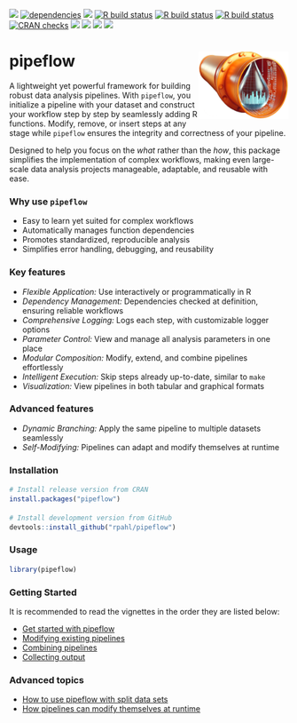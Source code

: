 
<!-- README.md is generated from README.Rmd. Please edit that file -->

<!-- badges: start -->

[![](https://www.r-pkg.org/badges/version/pipeflow)](https://cran.r-project.org/package=pipeflow)
[![dependencies](https://tinyverse.netlify.app/badge/pipeflow)](https://CRAN.R-project.org/package=pipeflow)
[![](https://codecov.io/gh/rpahl/pipeflow/branch/main/graph/badge.svg)](https://app.codecov.io/gh/rpahl/pipeflow)
[![R build
status](https://github.com/rpahl/pipeflow/workflows/R-CMD-check/badge.svg)](https://github.com/rpahl/pipeflow/actions)
[![R build
status](https://github.com/rpahl/pipeflow/workflows/test-coverage/badge.svg)](https://github.com/rpahl/pipeflow/actions)
[![R build
status](https://github.com/rpahl/pipeflow/workflows/lint/badge.svg)](https://github.com/rpahl/pipeflow/actions)
[![CRAN
checks](https://badges.cranchecks.info/summary/pipeflow.svg)](https://cran.r-project.org/web/checks/check_results_pipeflow.html)
[![](http://cranlogs.r-pkg.org/badges/last-month/pipeflow)](https://cran.r-project.org/package=pipeflow)
[![](http://cranlogs.r-pkg.org/badges/grand-total/pipeflow)](https://cran.r-project.org/package=pipeflow)
[![](https://img.shields.io/github/last-commit/rpahl/pipeflow.svg)](https://github.com/rpahl/pipeflow/commits/main)
[![](https://img.shields.io/badge/lifecycle-experimental-orange.svg)](https://lifecycle.r-lib.org/articles/stages.html#experimental)

<!-- badges: end -->

# pipeflow <img src="man/figures/logo.png" alt="logo" align="right" width="163" height="121"/>

A lightweight yet powerful framework for building robust data analysis
pipelines. With `pipeflow`, you initialize a pipeline with your dataset
and construct your workflow step by step by seamlessly adding R
functions. Modify, remove, or insert steps at any stage while `pipeflow`
ensures the integrity and correctness of your pipeline.

Designed to help you focus on the *what* rather than the *how*, this
package simplifies the implementation of complex workflows, making even
large-scale data analysis projects manageable, adaptable, and reusable
with ease.

### Why use `pipeflow`

- Easy to learn yet suited for complex workflows
- Automatically manages function dependencies
- Promotes standardized, reproducible analysis
- Simplifies error handling, debugging, and reusability

### Key features

- *Flexible Application:* Use interactively or programmatically in R
- *Dependency Management:* Dependencies checked at definition, ensuring
  reliable workflows
- *Comprehensive Logging:* Logs each step, with customizable logger
  options
- *Parameter Control:* View and manage all analysis parameters in one
  place
- *Modular Composition:* Modify, extend, and combine pipelines
  effortlessly
- *Intelligent Execution:* Skip steps already up-to-date, similar to
  `make`
- *Visualization:* View pipelines in both tabular and graphical formats

### Advanced features

- *Dynamic Branching:* Apply the same pipeline to multiple datasets
  seamlessly
- *Self-Modifying:* Pipelines can adapt and modify themselves at runtime

### Installation

``` r
# Install release version from CRAN
install.packages("pipeflow")

# Install development version from GitHub
devtools::install_github("rpahl/pipeflow")
```

### Usage

``` r
library(pipeflow)
```

### Getting Started

It is recommended to read the vignettes in the order they are listed
below:

- [Get started with
  pipeflow](https://rpahl.github.io/pipeflow/articles/v01-get-started.html)
- [Modifying existing
  pipelines](https://rpahl.github.io/pipeflow/articles/v02-modify-pipeline.html)
- [Combining
  pipelines](https://rpahl.github.io/pipeflow/articles/v03-combine-pipelines.html)
- [Collecting
  output](https://rpahl.github.io/pipeflow/articles/v04-collect-output.html)

### Advanced topics

- [How to use pipeflow with split data
  sets](https://rpahl.github.io/pipeflow/articles/v05-split-and-combine.html)
- [How pipelines can modify themselves at
  runtime](https://rpahl.github.io/pipeflow/articles/v06-self-modify-pipeline.html)
